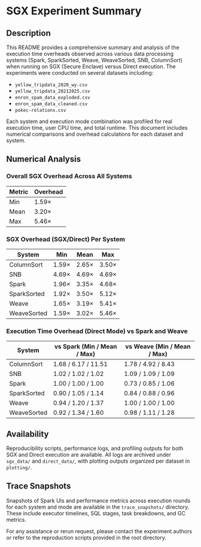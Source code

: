 # SGX Experiment Summary

## Description

This README provides a comprehensive summary and analysis of the execution time overheads observed across various data processing systems (Spark, SparkSorted, Weave, WeaveSorted, SNB, ColumnSort) when running on SGX (Secure Enclave) versus Direct execution. The experiments were conducted on several datasets including:

* `yellow_tripdata_2020_wy.csv`
* `yellow_tripdata_20212025.csv`
* `enron_spam_data_exploded.csv`
* `enron_spam_data_cleaned.csv`
* `pokec-relations.csv`

Each system and execution mode combination was profiled for real execution time, user CPU time, and total runtime. This document includes numerical comparisons and overhead calculations for each dataset and system.

## Numerical Analysis

### Overall SGX Overhead Across All Systems

| Metric | Overhead |
| ------ | -------- |
| Min    | 1.59×    |
| Mean   | 3.20×    |
| Max    | 5.46×    |

### SGX Overhead (SGX/Direct) Per System

| System      | Min   | Mean  | Max   |
| ----------- | ----- | ----- | ----- |
| ColumnSort  | 1.59× | 2.65× | 3.50× |
| SNB         | 4.69× | 4.69× | 4.69× |
| Spark       | 1.96× | 3.35× | 4.68× |
| SparkSorted | 1.92× | 3.50× | 5.12× |
| Weave       | 1.65× | 3.19× | 5.41× |
| WeaveSorted | 1.59× | 3.02× | 5.46× |

### Execution Time Overhead (Direct Mode) vs Spark and Weave

| System      | vs Spark (Min / Mean / Max) | vs Weave (Min / Mean / Max) |
| ----------- | --------------------------- | --------------------------- |
| ColumnSort  | 1.68 / 6.17 / 11.51         | 1.78 / 4.92 / 8.43          |
| SNB         | 1.02 / 1.02 / 1.02          | 1.09 / 1.09 / 1.09          |
| Spark       | 1.00 / 1.00 / 1.00          | 0.73 / 0.85 / 1.06          |
| SparkSorted | 0.90 / 1.05 / 1.14          | 0.84 / 0.88 / 0.96          |
| Weave       | 0.94 / 1.20 / 1.37          | 1.00 / 1.00 / 1.00          |
| WeaveSorted | 0.92 / 1.34 / 1.60          | 0.98 / 1.11 / 1.28          |

## Availability

Reproducibility scripts, performance logs, and profiling outputs for both SGX and Direct execution are available. All logs are archived under `sgx_data/` and `direct_data/`, with plotting outputs organized per dataset in `plotting/`.

## Trace Snapshots

Snapshots of Spark UIs and performance metrics across execution rounds for each system and mode are available in the `trace_snapshots/` directory. These include executor timelines, SQL stages, task breakdowns, and GC metrics.

For any assistance or rerun request, please contact the experiment authors or refer to the reproduction scripts provided in the root directory.

